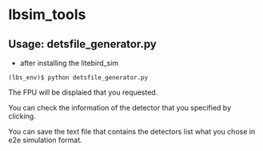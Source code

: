 # lbsim_tools
## Usage: detsfile_generator.py
- after installing the litebird_sim
```
(lbs_env)$ python detsfile_generator.py
```
The FPU will be displaied that you requested.

You can check the information of the detector that you specified by clicking.

You can save the text file that contains the detectors list what you chose in e2e simulation format. 
